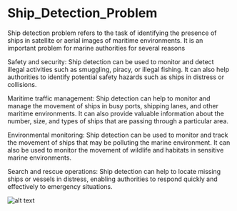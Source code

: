 # Ship_Detection_Problem
Ship detection problem refers to the task of identifying the presence of ships in satellite or aerial images of maritime environments. 
It is an important problem for marine authorities for several reasons

Safety and security: Ship detection can be used to monitor and detect illegal activities such as smuggling, piracy, or illegal fishing. It can also help authorities to identify potential safety hazards such as ships in distress or collisions.

Maritime traffic management: Ship detection can help to monitor and manage the movement of ships in busy ports, shipping lanes, and other maritime environments. It can also provide valuable information about the number, size, and types of ships that are passing through a particular area.

Environmental monitoring: Ship detection can be used to monitor and track the movement of ships that may be polluting the marine environment. It can also be used to monitor the movement of wildlife and habitats in sensitive marine environments.

Search and rescue operations: Ship detection can help to locate missing ships or vessels in distress, enabling authorities to respond quickly and effectively to emergency situations.

![alt text](https://github.com/Asad1287/Hospital_BusinessCaseStudy/blob/main/venti-views-FPKnAO-CF6M-unsplash.jpg?raw=true)
